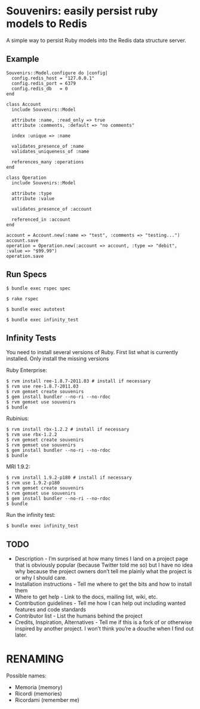 # Souvenirs: easily persist ruby models to Redis #

A simple way to persist Ruby models into the Redis data structure server.


## Example ##

    Souvenirs::Model.configure do |config|
      config.redis_host = "127.0.0.1"
      config.redis_port = 6379
      config.redis_db   = 0
    end

    class Account
      include Souvenirs::Model

      attribute :name, :read_only => true
      attribute :comments, :default => "no comments"

      index :unique => :name

      validates_presence_of :name
      validates_uniqueness_of :name

      references_many :operations
    end

    class Operation
      include Souvenirs::Model

      attribute :type
      attribute :value

      validates_presence_of :account

      referenced_in :account
    end

    account = Account.new(:name => "test", :comments => "testing...")
    account.save
    operation = Operation.new(:account => account, :type => "debit", :value => "$99.99")
    operation.save


## Run Specs ##

    $ bundle exec rspec spec

    $ rake rspec

    $ bundle exec autotest

    $ bundle exec infinity_test


## Infinity Tests ##

You need to install several versions of Ruby. First list what is
currently installed. Only install the missing versions

Ruby Enterprise:

    $ rvm install ree-1.8.7-2011.03 # install if necessary
    $ rvm use ree-1.8.7-2011.03
    $ rvm gemset create souvenirs
    $ gem install bundler --no-ri --no-rdoc
    $ rvm gemset use souvenirs
    $ bundle

Rubinius:

    $ rvm install rbx-1.2.2 # install if necessary
    $ rvm use rbx-1.2.2
    $ rvm gemset create souvenirs
    $ rvm gemset use souvenirs
    $ gem install bundler --no-ri --no-rdoc
    $ bundle

MRI 1.9.2:

    $ rvm install 1.9.2-p180 # install if necessary
    $ rvm use 1.9.2-p180
    $ rvm gemset create souvenirs
    $ rvm gemset use souvenirs
    $ gem install bundler --no-ri --no-rdoc
    $ bundle

Run the infinity test:

    $ bundle exec infinity_test

## TODO ##

  * Description - I’m surprised at how many times I land on a project page that is obviously popular (because Twitter told me so) but I have no idea why because the project owners don’t tell me plainly what the project is or why I should care.
  * Installation instructions - Tell me where to get the bits and how to install them
  * Where to get help - Link to the docs, mailing list, wiki, etc.
  * Contribution guidelines - Tell me how I can help out including wanted features and code standards
  * Contributor list - List the humans behind the project
  * Credits, Inspiration, Alternatives - Tell me if this is a fork of or otherwise inspired by another project. I won’t think you’re a douche when I find out later.


# RENAMING #

Possible names:

  * Memoria     (memory)
  * Ricordi     (memories)
  * Ricordami   (remember me)

